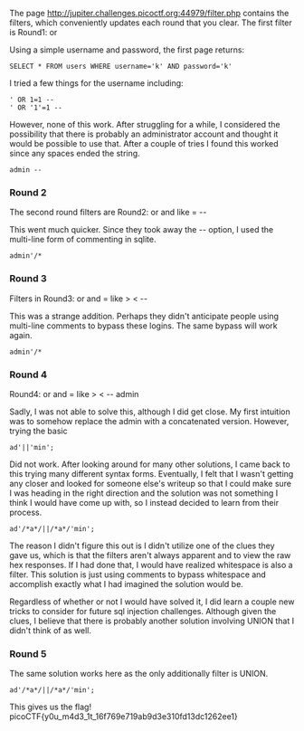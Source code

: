 The page http://jupiter.challenges.picoctf.org:44979/filter.php contains the filters, which
conveniently updates each round that you clear. The first filter is Round1: or

Using a simple username and password, the first page returns:

```
SELECT * FROM users WHERE username='k' AND password='k'
```

I tried a few things for the username including:

```
' OR 1=1 --
' OR '1'=1 --
```

However, none of this work. After struggling for a while, I considered the possibility that
there is probably an administrator account and thought it would be possible to use that.
After a couple of tries I found this worked since any spaces ended the string.

```
admin --
```

### Round 2

The second round filters are Round2: or and like = --

This went much quicker. Since they took away the -- option, I used the multi-line form of commenting
in sqlite.

```
admin'/*
```

### Round 3

Filters in Round3: or and = like > < --

This was a strange addition. Perhaps they didn't anticipate people using multi-line comments to bypass
these logins. The same bypass will work again.

```
admin'/*
```

### Round 4

Round4: or and = like > < -- admin

Sadly, I was not able to solve this, although I did get close. My first intuition was to somehow replace
the admin with a concatenated version. However, trying the basic

```
ad'||'min';
```

Did not work. After looking around for many other solutions, I came back to this trying many different
syntax forms. Eventually, I felt that I wasn't getting any closer and looked for someone else's writeup
so that I could make sure I was heading in the right direction and the solution was not something I
think I would have come up with, so I instead decided to learn from their process.

```
ad'/*a*/||/*a*/'min';
```

The reason I didn't figure this out is I didn't utilize one of the clues they gave us, which is
that the filters aren't always apparent and to view the raw hex responses. If I had done that, I would
have realized whitespace is also a filter. This solution is just using comments to bypass whitespace
and accomplish exactly what I had imagined the solution would be.

Regardless of whether or not I would have solved it, I did learn a couple new tricks to consider for
future sql injection challenges. Although given the clues, I believe that there is probably another
solution involving UNION that I didn't think of as well.

### Round 5

The same solution works here as the only additionally filter is UNION.

```
ad'/*a*/||/*a*/'min';
```

This gives us the flag! picoCTF{y0u_m4d3_1t_16f769e719ab9d3e310fd13dc1262ee1}


